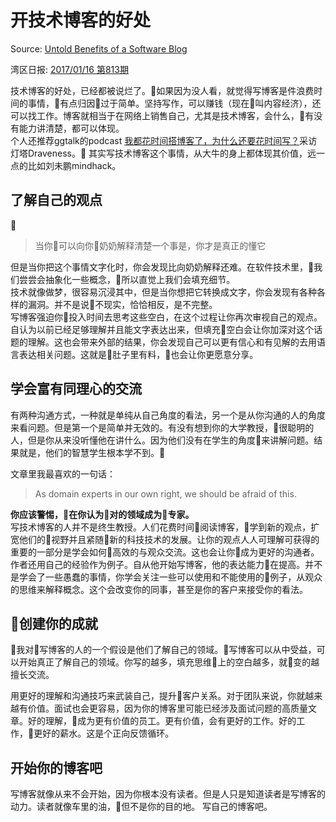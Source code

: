 # 开技术博客的好处

Source: [Untold Benefits of a Software Blog](https://blog.benroux.me/untold-benefits-of-a-software-blog/)

湾区日报: [2017/01/16 第813期](https://wanqu.co/a/4529/%E5%BC%80%E6%8A%80%E6%9C%AF%E5%8D%9A%E5%AE%A2%E7%9A%84%E5%A5%BD%E5%A4%84/)

技术博客的好处，已经都被说烂了。如果因为没人看，就觉得写博客是件浪费时间的事情，有点归因过于简单。坚持写作，可以赚钱（现在叫内容经济），还可以找工作。博客就相当于在网络上销售自己，尤其是技术博客，会什么，有没有能力讲清楚，都可以体现。  
个人还推荐ggtalk的podcast [我都花时间搭博客了，为什么还要花时间写？](https://talk.swift.gg/1)采访灯塔Draveness。
其实写技术博客这个事情，从大牛的身上都体现其价值，远一点的比如刘未鹏mindhack。

## 了解自己的观点

> 当你可以向你奶奶解释清楚一个事是，你才是真正的懂它

但是当你把这个事情文字化时，你会发现比向奶奶解释还难。在软件技术里，我们尝尝会抽象化一些概念，所以直觉上我们会填充细节。  
技术就像做梦，很容易沉浸其中，但是当你想把它转换成文字，你会发现有各种各样的漏洞。并不是说不现实，恰恰相反，是不完整。  
写博客强迫你投入时间去思考这些空白，在这个过程让你再次审视自己的观点。自认为以前已经足够理解并且能文字表达出来，但填充空白会让你加深对这个话题的理解。这也会带来外部的结果，你会发现自己可以更有信心和有见解的去用语言表达相关问题。这就是肚子里有料，也会让你更愿意分享。  

## 学会富有同理心的交流

有两种沟通方式，一种就是单纯从自己角度的看法，另一个是从你沟通的人的角度来看问题。但是第一个是简单并无效的。有没有想到你的大学教授，很聪明的人，但是你从来没听懂他在讲什么。因为他们没有在学生的角度来讲解问题。结果就是，他们的智慧学生根本学不到。

文章里我最喜欢的一句话：

> As domain experts in our own right, we should be afraid of this.

**你应该警惕，在你认为对的领域成为专家。**  
写技术博客的人并不是终生教授。人们花费时间阅读博客，学到新的观点，扩宽他们的视野并且紧随新的科技技术的发展。让你的观点人人可理解可获得的重要的一部分是学会如何高效的与观众交流。这也会让你成为更好的沟通者。  
作者还用自己的经验作为例子。自从他开始写博客，他的表达能力在提高。并不是学会了一些愚蠢的事情，你学会关注一些可以使用和不能使用的例子，从观众的思维来解释概念。这个会改变你的同事，甚至是你的客户来接受你的看法。

## 创建你的成就

我对写博客的人的一个假设是他们了解自己的领域。写博客可以从中受益，可以开始真正了解自己的领域。你写的越多，填充思维上的空白越多，就变的越擅长交流。

用更好的理解和沟通技巧来武装自己，提升客户关系。对于团队来说，你就越来越有价值。面试也会更容易，因为你的博客里可能已经涉及面试问题的高质量文章。好的理解，成为更有价值的员工。更有价值，会有更好的工作。好的工作，更好的薪水。这是个正向反馈循环。

## 开始你的博客吧

写博客就像从来不会开始，因为你根本没有读者。但是人只是知道读者是写博客的动力。读者就像车里的油，但不是你的目的地。
写自己的博客吧。